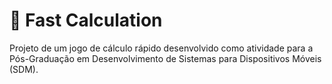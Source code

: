 # 🚀 Fast Calculation

Projeto de um jogo de cálculo rápido desenvolvido como atividade para a Pós-Graduação em Desenvolvimento de Sistemas para Dispositivos Móveis (SDM).
